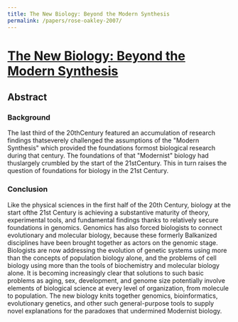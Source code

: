 ```yaml
---
title: The New Biology: Beyond the Modern Synthesis
permalink: /papers/rose-oakley-2007/
---
```


# [The New Biology: Beyond the Modern Synthesis](https://pubmed.ncbi.nlm.nih.gov/18036242/)

## Abstract
### Background
The last third of the 20thCentury featured an accumulation of research findings thatseverely challenged the assumptions of the "Modern Synthesis" which provided the foundations formost biological research during that century. The foundations of that "Modernist" biology had thuslargely crumbled by the start of the 21stCentury. This in turn raises the question of foundations for biology in the 21st Century.

### Conclusion
Like the physical sciences in the first half of the 20th Century, biology at the start ofthe 21st Century is achieving a substantive maturity of theory, experimental tools, and fundamental findings thanks to relatively secure foundations in genomics. Genomics has also forced biologists to connect evolutionary and molecular biology, because these  formerly Balkanized disciplines have been brought together as actors on the genomic stage. Biologists are now addressing the evolution of genetic systems using more than the concepts of population biology alone, and the problems of cell biology using more than the tools of biochemistry and molecular biology alone. It is becoming increasingly clear that solutions to such basic problems as aging, sex, development, and genome size potentially involve elements of biological science at every level of organization, from molecule to population.  The  new biology knits together genomics, bioinformatics,  evolutionary  genetics, and other such general-purpose tools to supply novel explanations for the paradoxes that undermined Modernist biology.
